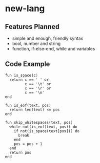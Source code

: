 # new-lang

## Features Planned

 - simple and enough, friendly syntax
 - bool, number and string
 - function, if-else-end, while and variables

## Code Example

```new-lang
fun is_space(c)
  return c == ' ' or
         c == '\t' or
         c == '\r' or
         c == '\n'
end

fun is_eof(text, pos)
  return len(text) <= pos
end

fun skip_whitespaces(text, pos)
  while not(is_eof(text, pos)) do
    if not(is_space(text[pos])) do
      break
    end
    pos = pos + 1
  end
  return pos
end
```
